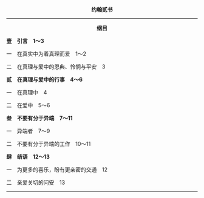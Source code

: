 <p style="text-align:center;font-weight:bold;">约翰贰书</p>

<hr>

<p style="text-align:center;font-weight:bold;">纲目</p>

<b>壹　引言　1～3</b>

一　在真实中为着真理而爱　1～2

二　在真理与爱中的恩典、怜悯与平安　3

<b>贰　在真理与爱中的行事　4～6</b>

一　在真理中　4

二　在爱中　5～6

<b>叁　不要有分于异端　7～11</b>

一　异端者　7～9

二　不要有分于异端的工作　10～11

<b>肆　结语　12～13</b>

一　为更多的喜乐，盼有更亲密的交通　12

二　亲爱关切的问安　13

<hr>

